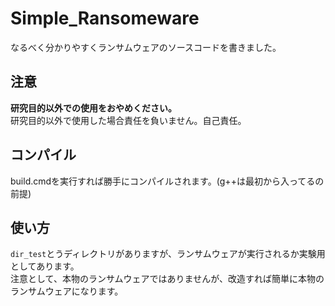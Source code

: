 # Simple_Ransomeware
なるべく分かりやすくランサムウェアのソースコードを書きました。

## 注意
**研究目的以外での使用をおやめください。**<br>
研究目的以外で使用した場合責任を負いません。自己責任。

## コンパイル
build.cmdを実行すれば勝手にコンパイルされます。(g++は最初から入ってるの前提)

## 使い方
`dir_test`とうディレクトリがありますが、ランサムウェアが実行されるか実験用としてあります。<br>
注意として、本物のランサムウェアではありませんが、改造すれば簡単に本物のランサムウェアになります。
